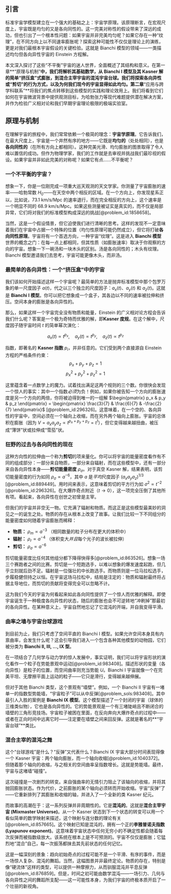 ## 引言
标准宇宙学模型建立在一个强大的基础之上：宇宙学原理。该原理断言，在宏观尺度上，宇宙既是均匀的又是各向同性的。这一完美对称性的假设带来了深远的成功，但也引出了一个根本性问题：如果宇宙并非完美均匀呢？如果它存在一种“纹理”，在不同方向上以不同速率膨胀呢？探索这种可能性不仅仅是理论上的演练，更是对我们最根本宇宙假设的关键检验。这就是 Bianchi 模型的领域——一类描述均匀但各向异性宇宙的 Einstein 方程解。

本文深入探讨了这些“不平衡”宇宙的迷人世界，全面概述了其结构和意义。在第一章**“原理与机制”**中，我们将解析其基础数学，从 Bianchi I 模型及其 Kasner 解的简单“挤压盒”式膨胀，到混合主宰宇宙的混沌宇宙台球。我们将探索各向异性或“剪切”的行为方式，以及为何我们现今的宇宙显得如此均匀。第二章**“应用与跨学科联系”**将我们的焦点转移到这些模型的实践和理论效用上。我们将看到它们如何在宇宙微波背景中提供观测目标，为哈勃张力等现代难题提供潜在解决方案，并作为检验广义相对论和我们早期宇宙理论极限的极端实验室。

## 原理与机制

在理解宇宙的旅程中，我们常常依赖一个极简的理念：**宇宙学原理**。它告诉我们，在最大尺度上，宇宙是一个井然有序的地方——它既是**均匀的**（处处相同），也是**各向同性的**（在所有方向上都相同）。这种完美光滑、均匀膨胀的图景取得了令人难以置信的成功。但作为物理学家，我们的工作就是去审视并挑战我们最珍视的假设。如果宇宙并非如此完美的对称呢？如果它有点……不平衡呢？

### 一个不平衡的宇宙？

想象一下，你是一位刚完成一项重大巡天观测的天文学家。你测量了宇宙膨胀的速率——哈勃常数 $H_0$——在天空中两个相反的区域。在一个方向上，你发现星系正以，比如说，$73.1 \text{ km/s/Mpc}$ 的速率退行，而在完全相反的方向上，这个速率是一个明显不同的 $68.9 \text{ km/s/Mpc}$。如果这些测量被证实是真实的，而不仅是局部异常，它们将对我们的标准模型构成深远的挑战[@problem_id:1858658]。

当然，这是一个假设情景，但它迫使我们进行清晰的思考。这样的发现不一定意味着我们在宇宙中占据一个特殊的位置（均匀性原理可能仍然成立），但它将打破**各向同性原理**。宇宙将有一个首选方向，一种宇宙“纹理”。这是进入 **Bianchi 模型** 世界的概念之门：在每一点上都相同，但其性质（如膨胀速率）取决于你观察的方向的宇宙。想象一下一碗汤和一块木头的区别。汤是各向同性的；木头有纹理。Bianchi 模型邀请我们去思考，宇宙可能更像木头，而非汤。

### 最简单的各向异性：一个“挤压盒”中的宇宙

我们该如何开始描述这样一个宇宙呢？最简单的方法是抛弃标准模型中那个包罗万象的单一尺度因子 $a(t)$，代之以三个独立的尺度因子：$a_x(t)$、$a_y(t)$ 和 $a_z(t)$。这就是 **Bianchi I 模型**。你可以把它想象成一个盒子，其各边以不同的速率被拉伸和挤压。空间本身的膨胀是各向异性的。

那么，如果这样一个宇宙完全没有物质和能量，Einstein 的广义相对论方程会告诉我们什么呢？答案是一个极为奇特而优雅的解，即**Kasner 度规**。在这个解中，尺度因子随宇宙时间 $t$ 的简单幂次演化：

$$ a_x(t) \propto t^{p_x}, \quad a_y(t) \propto t^{p_y}, \quad a_z(t) \propto t^{p_z} $$

指数，即著名的 **Kasner 指数** $p_i$，并非任意的。它们受到两个直接源自 Einstein 方程的严格条件约束：
$$ p_x + p_y + p_z = 1 $$
$$ p_x^2 + p_y^2 + p_z^2 = 1 $$

这里蕴含着一点数学上的魔力。试着找出满足这两个规则的三个数。你很快会发现一个惊人的事实：其中一个指数*必须*为负！例如，如果你被告知一个方向的膨胀速度是另一个方向的两倍，你将被迫得到唯一的一组解 $\begin{pmatrix} p_x & p_y & p_z \end{pmatrix} = \begin{pmatrix} \frac{3}{7} & \frac{6}{7} & -\frac{2}{7} \end{pmatrix}$ [@problem_id:296326]。这意味着，在一个空的、各向异性的宇宙中，空间必须在一个轴向上收缩，而在另外两个轴向上膨胀。宇宙的总体积在膨胀（因为 $V = a_x a_y a_z \propto t^{p_x+p_y+p_z} = t^1$），但它变得越来越扭曲，被压成“薄饼”状或拉伸成“雪茄”状。

### 狂野的过去与各向同性的现在

这种方向性的拉伸由一个称为**剪切**的项来量化。你可以将宇宙的能量密度看作有不同的组成部分：一部分来自物质，一部分来自辐射，而在这些模型中，还有一部分来自各向异性本身——**剪切能量密度** $\rho_\sigma$。对于真空 Kasner 解，结果表明，该剪切能量密度的行为如同 $\rho_\sigma \propto a^{-6}$，其中 $a$ 是*平均*尺度因子 $(a_x a_y a_z)^{1/3}$ [@problem_id:889449]。用时间来表示，这意味着剪切的平方行为如 $\sigma^2 \propto t^{-2}$ [@problem_id:296326]。在大爆炸奇点附近（$t \to 0$），这一项完全压倒了其他所有项。看起来，各向异性在创世之初曾是主宰。

但我们的宇宙并非空无一物。它充满了辐射和物质。而这正是这些模型最美妙的洞见之一的诞生之处。物质的存在从根本上改变了故事。让我们比较一下不同组分的能量密度如何随着宇宙膨胀而稀释：

*   **物质：** $\rho_m \propto a^{-3}$ （相同数量的粒子分布在更大的体积中）
*   **辐射：** $\rho_r \propto a^{-4}$ （体积变大*并且*每个光子的波长被拉伸）
*   **剪切：** $\rho_\sigma \propto a^{-6}$

剪切能量密度比任何其他组分都下降得快得多[@problem_id:863526]。想象一场三个赛跑者之间的比赛。剪切是一个短跑选手，以难以想象的爆发速度起跑，但几乎立刻就后劲不足。辐射是一位强壮的中长跑选手。而物质则是一位马拉松选手，步履稳健但持之以恒。在宇宙这场马拉松中，结局是注定的：物质和辐射最终将占据主导地位，而剪切的贡献将变得完全可以忽略不计。

这为我们今天的宇宙为何看起来如此各向同性提供了一个惊人而优雅的解释。即使宇宙诞生于一种极度各向异性的状态，随后的膨胀也会不可逆转地“冲刷掉”那最初的各向异性。在某种意义上，宇宙自然地忘记了它混沌的开端，并自我变得平滑。

### 曲率之墙与宇宙台球游戏

到目前为止，我们只考虑了空间平直的 Bianchi I 模型。如果允许空间本身具有内禀曲率，会发生什么呢？这会引导我们进入一个包含各种其他模型的动物园，它们被分类为 **Bianchi II, III, ..., IX 型**。

在一项结合了几何学与动力学的惊人发展中，事实证明，我们可以将宇宙形状的演化看作一个粒子在势能景观中运动[@problem_id:983408]。描述形状的变量（各向异性）是粒子的位置，而空间曲率则充当势能 $U$。Bianchi I 宇宙就像一个在完美平坦、无摩擦平面上运动的粒子——它只是滑行，变得越来越伸展。

但对于其他 Bianchi 类型，这个景观有“墙壁”。例如，一个 Bianchi II 宇宙有一堵单一的指数型势能墙，“宇宙粒子”可以从中反弹[@problem_sols:983408]。其中最引人入胜的案例是 **Bianchi IX 模型**。这个模型描述了一个封闭的宇宙（球体的三维类似物），它也是各向异性的。它的势能景观是一个有三堵陡峭且不断闭合的墙壁的三角形竞技场。宇宙粒子被困在里面，在反向奔向大爆炸奇点的过程中——或者在正向时间中远离它时——注定要在墙壁之间来回反弹。这就是著名的**“宇宙台球”**类比。

### 混合主宰的混沌之舞

这个“台球游戏”是什么？“反弹”又代表什么？Bianchi IX 宇宙大部分时间表现得像一个 Kasner 宇宙：两个轴向膨胀，而一个轴向收缩[@problem_id:1040372]。但随着那个轴向的收缩，与之相关的空间曲率呈指数增长。这就是势能墙。最终，宇宙与这堵墙“碰撞”。

这次碰撞是一次剧烈的转变。来自强曲率的无情引力阻止了该轴向的收缩，并将其抛回膨胀状态。作为代价，之前膨胀的某个轴向必须转而开始收缩。宇宙“反弹”了——它重新排列了其膨胀和收缩的轴，并进入了一个全新的类 Kasner 纪元。

而故事的高潮在于：这一系列反弹并非周期性的。它是**混沌的**。这就是**混合主宰宇宙 (Mixmaster Universe)**。从一个 Kasner 状态到下一个状态的转变可以用一个看似简单的数学映射来描述，这个映射与连分数的理论有关[@problem_id:857665]。这个映射已知是混沌的，拥有一个正的**李雅普诺夫指数 (Lyapunov exponent)**。这意味着宇宙状态中任何无穷小的不确定性都会随着每次反弹而被指数级放大。该系统在根本上是不可预测的。宇宙不仅仅是膨胀；它猛烈地“混合”自己，每一次振荡都抹去其先前状态的任何记忆。

这是一幅深刻的景象：趋向初始奇点的过程可能不是一个平滑、有序的事件，而是一场惊人复杂、混沌的舞蹈。当然，这幅图景并非最终定论。物质的存在，特别是像“硬流体”这样的类型，可以提供一种摩擦力，从而驯服混沌并平息反弹[@problem_id:876859]。但是，时间之初可能由数学混沌——一场引力、几何与各向异性之间的舞蹈所支配——这一可能性本身，为我们宇宙的终极本质开启了一个壮丽的新视角。

